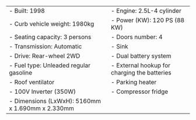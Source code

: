 | | |
| --- | --- |
| - Built: 1998 | - Engine: 2.5L-4 cylinder |
| - Curb vehicle weight: 1980kg | - Power (KW): 120 PS (88 KW) |
| - Seating capacity: 3 persons | - Doors number: 4 | 
| - Transmission: Automatic | - Sink
| - Drive: Rear-wheel 2WD | - Dual battery system |
| - Fuel type: Unleaded regular gasoline | - External hookup for charging the batteries |
| - Roof ventilator | - Parking heater |
| - 100V Inverter (350W) | - Compressor fridge |
| - Dimensions (LxWxH): 5160mm x 1.690mm x 2.330mm |